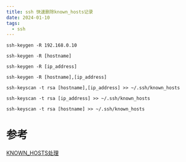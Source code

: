 ```yaml
---
title: ssh 快速删除known_hosts记录
date: 2024-01-10
tags:
  - ssh
---
```

```
ssh-keygen -R 192.168.0.10

ssh-keygen -R [hostname]

ssh-keygen -R [ip_address]

ssh-keygen -R [hostname],[ip_address]

ssh-keyscan -t rsa [hostname],[ip_address] >> ~/.ssh/known_hosts

ssh-keyscan -t rsa [ip_address] >> ~/.ssh/known_hosts

ssh-keyscan -t rsa [hostname] >> ~/.ssh/known_hosts

```

# 参考

[KNOWN_HOSTS处理](https://developer.aliyun.com/article/6827) 